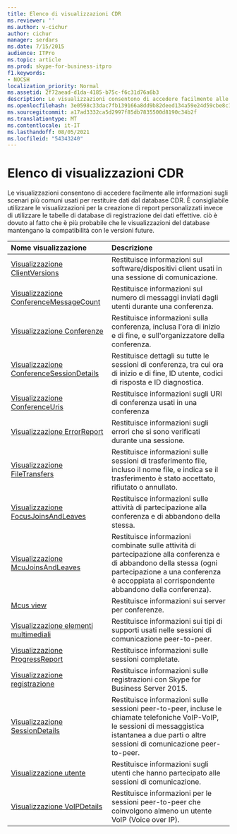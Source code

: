 ```yaml
---
title: Elenco di visualizzazioni CDR
ms.reviewer: ''
ms.author: v-cichur
author: cichur
manager: serdars
ms.date: 7/15/2015
audience: ITPro
ms.topic: article
ms.prod: skype-for-business-itpro
f1.keywords:
- NOCSH
localization_priority: Normal
ms.assetid: 2f72aead-d1da-4185-b75c-f6c31d76a6b3
description: Le visualizzazioni consentono di accedere facilmente alle informazioni sugli scenari più comuni usati per restituire dati dal database CDR. È consigliabile utilizzare le visualizzazioni per la creazione di report personalizzati invece di utilizzare le tabelle di database di registrazione dei dati effettive. ciò è dovuto al fatto che è più probabile che le visualizzazioni del database mantengano la compatibilità con le versioni future.
ms.openlocfilehash: 3e0598c33dac7fb139166a8dd9b82deed134a59e24d59cbe8c1884778cb627a8
ms.sourcegitcommit: a17ad3332ca5d2997f85db7835500d8190c34b2f
ms.translationtype: MT
ms.contentlocale: it-IT
ms.lasthandoff: 08/05/2021
ms.locfileid: "54343240"
---
```

# <a name="list-of-cdr-views"></a>Elenco di visualizzazioni CDR
 
Le visualizzazioni consentono di accedere facilmente alle informazioni sugli scenari più comuni usati per restituire dati dal database CDR. È consigliabile utilizzare le visualizzazioni per la creazione di report personalizzati invece di utilizzare le tabelle di database di registrazione dei dati effettive. ciò è dovuto al fatto che è più probabile che le visualizzazioni del database mantengano la compatibilità con le versioni future.
  
|**Nome visualizzazione**|**Descrizione**|
|:-----|:-----|
|[Visualizzazione ClientVersions](clientversions-0.md) <br/> |Restituisce informazioni sul software/dispositivi client usati in una sessione di comunicazione.  <br/> |
|[Visualizzazione ConferenceMessageCount](conferencemessagecount-0.md) <br/> |Restituisce informazioni sul numero di messaggi inviati dagli utenti durante una conferenza.  <br/> |
|[Visualizzazione Conferenze](conferences-0.md) <br/> |Restituisce informazioni sulla conferenza, inclusa l'ora di inizio e di fine, e sull'organizzatore della conferenza.  <br/> |
|[Visualizzazione ConferenceSessionDetails](conferencesessiondetails.md) <br/> |Restituisce dettagli su tutte le sessioni di conferenza, tra cui ora di inizio e di fine, ID utente, codici di risposta e ID diagnostica.  <br/> |
|[Visualizzazione ConferenceUris](conferenceuris-0.md) <br/> |Restituisce informazioni sugli URI di conferenza usati in una conferenza  <br/> |
|[Visualizzazione ErrorReport](errorreport-0.md) <br/> |Restituisce informazioni sugli errori che si sono verificati durante una sessione.  <br/> |
|[Visualizzazione FileTransfers](filetransfers.md) <br/> |Restituisce informazioni sulle sessioni di trasferimento file, incluso il nome file, e indica se il trasferimento è stato accettato, rifiutato o annullato.  <br/> |
|[Visualizzazione FocusJoinsAndLeaves](focusjoinsandleaves-0.md) <br/> |Restituisce informazioni sulle attività di partecipazione alla conferenza e di abbandono della stessa.  <br/> |
|[Visualizzazione McuJoinsAndLeaves](mcujoinsandleaves-0.md) <br/> |Restituisce informazioni combinate sulle attività di partecipazione alla conferenza e di abbandono della stessa (ogni partecipazione a una conferenza è accoppiata al corrispondente abbandono della conferenza).  <br/> |
|[Mcus view](mcus-0.md) <br/> |Restituisce informazioni sui server per conferenze.  <br/> |
|[Visualizzazione elementi multimediali](media-0.md) <br/> |Restituisce informazioni sui tipi di supporti usati nelle sessioni di comunicazione peer-to-peer.  <br/> |
|[Visualizzazione ProgressReport](progressreport-0.md) <br/> |Restituisce informazioni sulle sessioni completate.  <br/> |
|[Visualizzazione registrazione](registration-0.md) <br/> |Restituisce informazioni sulle registrazioni con Skype for Business Server 2015.  <br/> |
|[Visualizzazione SessionDetails](sessiondetails-0.md) <br/> |Restituisce informazioni sulle sessioni peer-to-peer, incluse le chiamate telefoniche VoIP-VoIP, le sessioni di messaggistica istantanea a due parti o altre sessioni di comunicazione peer-to-peer.  <br/> |
|[Visualizzazione utente](user.md) <br/> |Restituisce informazioni sugli utenti che hanno partecipato alle sessioni di comunicazione.  <br/> |
|[Visualizzazione VoIPDetails](voipdetails.md) <br/> |Restituisce informazioni per le sessioni peer-to-peer che coinvolgono almeno un utente VoIP (Voice over IP).  <br/> |
   

